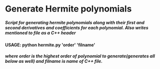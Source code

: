 # Generate Hermite polynomials 

##### Script for generating hermite polynomials along with their first and second derivatives and coefficients for each polynomial. Also writes mentioned to file as a C++ header

#### USAGE: python hermite.py 'order' 'filname'
##### where order is the highest order of polynomial to generate(generates all below as well) and filname is name of C++ file.
